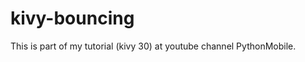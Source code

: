 kivy-bouncing
=============

This is part of my tutorial (kivy 30) at youtube channel PythonMobile.
